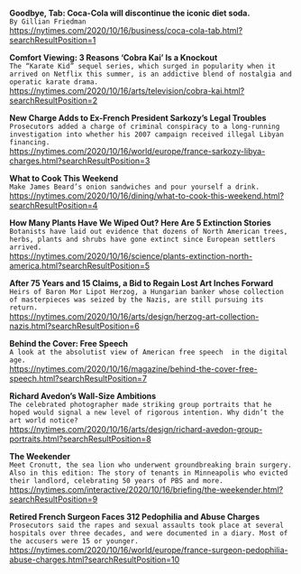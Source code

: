 **Goodbye, Tab: Coca-Cola will discontinue the iconic diet soda.**\
`By Gillian Friedman`\
https://nytimes.com/2020/10/16/business/coca-cola-tab.html?searchResultPosition=1

**Comfort Viewing: 3 Reasons ‘Cobra Kai’ Is a Knockout**\
`The “Karate Kid” sequel series, which surged in popularity when it arrived on Netflix this summer, is an addictive blend of nostalgia and operatic karate drama.`\
https://nytimes.com/2020/10/16/arts/television/cobra-kai.html?searchResultPosition=2

**New Charge Adds to Ex-French President Sarkozy’s Legal Troubles**\
`Prosecutors added a charge of criminal conspiracy to a long-running investigation into whether his 2007 campaign received illegal Libyan financing.`\
https://nytimes.com/2020/10/16/world/europe/france-sarkozy-libya-charges.html?searchResultPosition=3

**What to Cook This Weekend**\
`Make James Beard’s onion sandwiches and pour yourself a drink.`\
https://nytimes.com/2020/10/16/dining/what-to-cook-this-weekend.html?searchResultPosition=4

**How Many Plants Have We Wiped Out? Here Are 5 Extinction Stories**\
`Botanists have laid out evidence that dozens of North American trees, herbs, plants and shrubs have gone extinct since European settlers arrived.`\
https://nytimes.com/2020/10/16/science/plants-extinction-north-america.html?searchResultPosition=5

**After 75 Years and 15 Claims, a Bid to Regain Lost Art Inches Forward**\
`Heirs of Baron Mor Lipot Herzog, a Hungarian banker whose collection of masterpieces was seized by the Nazis, are still pursuing its return.`\
https://nytimes.com/2020/10/16/arts/design/herzog-art-collection-nazis.html?searchResultPosition=6

**Behind the Cover: Free Speech**\
`A look at the absolutist view of American free speech  in the digital age.`\
https://nytimes.com/2020/10/16/magazine/behind-the-cover-free-speech.html?searchResultPosition=7

**Richard Avedon’s Wall-Size Ambitions**\
`The celebrated photographer made striking group portraits that he hoped would signal a new level of rigorous intention. Why didn’t the art world notice?`\
https://nytimes.com/2020/10/16/arts/design/richard-avedon-group-portraits.html?searchResultPosition=8

**The Weekender**\
`Meet Cronutt, the sea lion who underwent groundbreaking brain surgery. Also in this edition: The story of tenants in Minneapolis who evicted their landlord, celebrating 50 years of PBS and more.`\
https://nytimes.com/interactive/2020/10/16/briefing/the-weekender.html?searchResultPosition=9

**Retired French Surgeon Faces 312 Pedophilia and Abuse Charges**\
`Prosecutors said the rapes and sexual assaults took place at several hospitals over three decades, and were documented in a diary. Most of the accusers were 15 or younger.`\
https://nytimes.com/2020/10/16/world/europe/france-surgeon-pedophilia-abuse-charges.html?searchResultPosition=10

